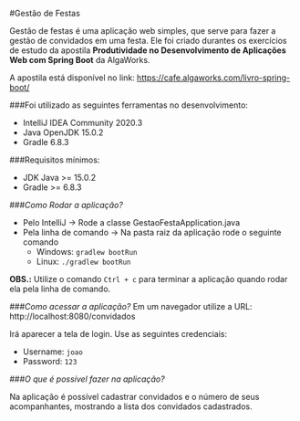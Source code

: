 #Gestão de Festas

Gestão de festas é uma aplicação web simples, que serve para fazer a gestão de convidados em uma festa.
Ele foi criado durantes os exercícios de estudo da apostila **Produtividade no Desenvolvimento de Aplicações Web com Spring Boot** da AlgaWorks.

A apostila está disponível no link: https://cafe.algaworks.com/livro-spring-boot/

###Foi utilizado as seguintes ferramentas no desenvolvimento:

* IntelliJ IDEA Community 2020.3
* Java OpenJDK 15.0.2
* Gradle 6.8.3

###Requisitos mínimos:
* JDK Java >= 15.0.2
* Gradle   >=  6.8.3

###*Como Rodar a aplicação?*
* Pelo IntelliJ -> Rode a classe GestaoFestaApplication.java
* Pela linha de comando -> Na pasta raiz da aplicação rode o seguinte comando  
  * Windows: `gradlew bootRun`
  * Linux: `./gradlew bootRun`

**OBS.:** Utilize o comando `Ctrl + c` para terminar a aplicação quando rodar ela pela linha de comando.

###*Como acessar a aplicação?*
Em um navegador utilize a URL: http://localhost:8080/convidados

Irá aparecer a tela de login. Use as seguintes credenciais:
* Username: `joao`
* Password: `123`

###*O que é possível fazer na aplicação?*

Na aplicação é possível cadastrar convidados e o número de seus acompanhantes, mostrando a lista dos convidados cadastrados.